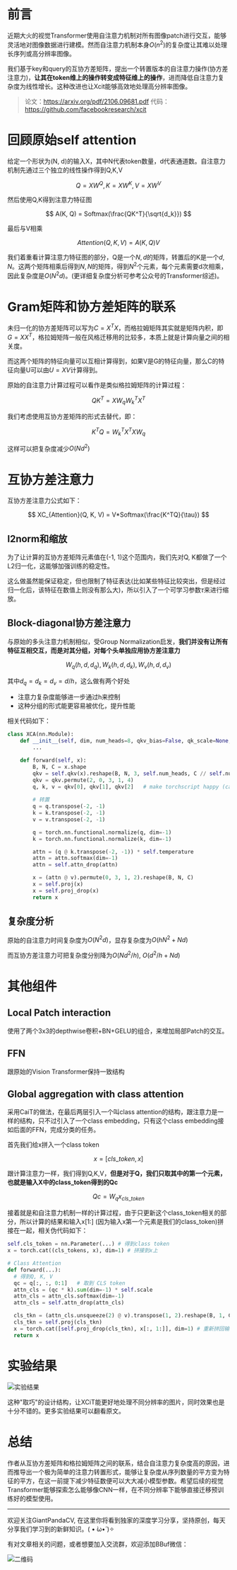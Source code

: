 # 前言

近期大火的视觉Transformer使用自注意力机制对所有图像patch进行交互，能够灵活地对图像数据进行建模。然而自注意力机制本身$O(n^2)$的复杂度让其难以处理长序列或高分辨率图像。

我们基于key和query的互协方差矩阵，提出一个转置版本的自注意力操作(协方差注意力)，**让其在token维上的操作转变成特征维上的操作**，进而降低自注意力复杂度为线性增长。这种改进也让Xcit能够高效地处理高分辨率图像。

> 论文：https://arxiv.org/pdf/2106.09681.pdf
> 代码：https://github.com/facebookresearch/xcit

# 回顾原始self attention

给定一个形状为(N, d)的输入X，其中N代表token数量，d代表通道数。自注意力机制先通过三个独立的线性操作得到Q,K,V

$$
Q = XW^Q, K = XW^K, V = XW^V
$$

然后使用Q,K得到注意力特征图

$$
A(K, Q) = Softmax(\frac{QK^T}{\sqrt{d_k}})
$$

最后与V相乘

$$
Attention(Q, K, V) = A(K, Q)V
$$

我们着重看计算注意力特征图的部分，Q是一个$N,d$的矩阵，转置后的K是一个$d,N$。这两个矩阵相乘后得到$N, N$的矩阵，得到$N^2$个元素，每个元素需要d次相乘，因此复杂度是$O(N^2d)$。(更详细复杂度分析可参考公众号的Transformer综述)。

# Gram矩阵和协方差矩阵的联系

未归一化的协方差矩阵可以写为$C = X^TX$，而格拉姆矩阵其实就是矩阵内积，即$G = XX^T$，格拉姆矩阵一般在风格迁移用的比较多，本质上就是计算向量之间的相关度。

而这两个矩阵的特征向量可以互相计算得到，如果V是G的特征向量，那么C的特征向量U可以由$U=XV$计算得到。

原始的自注意力计算过程可以看作是类似格拉姆矩阵的计算过程：

$$
QK^T = XW_qW_k^TX^T
$$

我们考虑使用互协方差矩阵的形式去替代，即：

$$
K^TQ = W_k^TX^TXW_q
$$

这样可以把复杂度减少$O(Nd^2)$

# 互协方差注意力

互协方差注意力公式如下：

$$
XC_{Attention}(Q, K, V) = V*Softmax(\frac{K^TQ}{\tau})
$$

## l2norm和缩放

为了让计算的互协方差矩阵元素值在(-1, 1)这个范围内，我们先对Q, K都做了一个L2归一化，这能够加强训练的稳定性。

这么做虽然能保证稳定，但也限制了特征表达(比如某些特征比较突出，但是经过归一化后，该特征在数值上则没有那么大)，所以引入了一个可学习参数$\tau$来进行缩放。

## Block-diagonal协方差注意力

与原始的多头注意力机制相似，受Group Normalization启发，**我们并没有让所有特征互相交互，而是对其分组，对每个头单独应用协方差注意力**

$$
W_q(h,d,d_q), W_k(h,d,d_k), W_v(h,d,d_v)
$$

其中$d_q=d_k=d_v=d/h$，这么做有两个好处

- 注意力复杂度能够进一步通过h来控制
- 这种分组的形式能更容易被优化，提升性能

相关代码如下：

```python
class XCA(nn.Module):
    def __init__(self, dim, num_heads=8, qkv_bias=False, qk_scale=None, attn_drop=0., proj_drop=0.):
        ...

    def forward(self, x):
        B, N, C = x.shape
        qkv = self.qkv(x).reshape(B, N, 3, self.num_heads, C // self.num_heads)
        qkv = qkv.permute(2, 0, 3, 1, 4)
        q, k, v = qkv[0], qkv[1], qkv[2]   # make torchscript happy (cannot use tensor as tuple)
        
        # 转置
        q = q.transpose(-2, -1)
        k = k.transpose(-2, -1)
        v = v.transpose(-2, -1)

        q = torch.nn.functional.normalize(q, dim=-1)
        k = torch.nn.functional.normalize(k, dim=-1)

        attn = (q @ k.transpose(-2, -1)) * self.temperature
        attn = attn.softmax(dim=-1)
        attn = self.attn_drop(attn)

        x = (attn @ v).permute(0, 3, 1, 2).reshape(B, N, C)
        x = self.proj(x)
        x = self.proj_drop(x)
        return x
```

## 复杂度分析

原始的自注意力时间复杂度为$O(N^2d)$，显存复杂度为$O(hN^2+Nd)$

而互协方差注意力可把复杂度分别降为$O(Nd^2/h)$, $O(d^2/h+Nd)$

# 其他组件

## Local Patch interaction

使用了两个3x3的depthwise卷积+BN+GELU的组合，来增加局部Patch的交互。

## FFN

跟原始的Vision Transformer保持一致结构

## Global aggregation with class attention

采用CaiT的做法，在最后两层引入一个叫class attention的结构，跟注意力是一样的结构，只不过引入了一个class embedding，只有这个class embedding接如后面的FFN，完成分类的任务。

首先我们给x拼入一个class token

$$
x = [cls\_token, x]
$$

跟计算注意力一样，我们得到Q,K,V，**但是对于Q，我们只取其中的第一个元素，也就是输入X中的class_token得到的Qc**

$$
Qc = W_q x_{cls\_token}
$$

接着就是和自注意力机制一样的计算过程，由于只更新这个class_token相关的部分，所以计算的结果和输入x[1:] (因为输入x第一个元素是我们的class_token)拼接在一起，相关伪代码如下：

```python
self.cls_token = nn.Parameter(...) # 得到class token 
x = torch.cat((cls_tokens, x), dim=1) # 拼接到x上

# Class Attention
def forward(...): 
  # 得到Q, K, V
  qc = q[:, :, 0:1]   # 取到 CLS token
  attn_cls = (qc * k).sum(dim=-1) * self.scale
  attn_cls = attn_cls.softmax(dim=-1)
  attn_cls = self.attn_drop(attn_cls)

  cls_tkn = (attn_cls.unsqueeze(2) @ v).transpose(1, 2).reshape(B, 1, C)
  cls_tkn = self.proj(cls_tkn)
  x = torch.cat([self.proj_drop(cls_tkn), x[:, 1:]], dim=1) # 重新拼回输入
  return x
```

# 实验结果

![实验结果](https://files.mdnice.com/user/4601/0375c9b4-e942-4b06-934c-99d823792ba9.png)

这种"取巧"的设计结构，让XCiT能更好地处理不同分辨率的图片，同时效果也是十分不错的。更多实验结果可以翻看原文。

# 总结

作者从互协方差矩阵和格拉姆矩阵之间的联系，结合自注意力复杂度高的原因，进而推导出一个极为简单的注意力转置形式，能够让复杂度从序列数量的平方变为特征的平方，在这一前提下减少特征数便可以大大减小模型参数。希望后续的视觉Transformer能够探索怎么能够像CNN一样，在不同分辨率下能够直接迁移预训练好的模型使用。

-----------------------------------------------------------------------------------------------
欢迎关注GiantPandaCV, 在这里你将看到独家的深度学习分享，坚持原创，每天分享我们学习到的新鲜知识。( • ̀ω•́ )✧

有对文章相关的问题，或者想要加入交流群，欢迎添加BBuf微信：

![二维码](https://img-blog.csdnimg.cn/20200110234905879.png?x-oss-process=image/watermark,type_ZmFuZ3poZW5naGVpdGk,shadow_10,text_aHR0cHM6Ly9ibG9nLmNzZG4ubmV0L2p1c3Rfc29ydA==,size_16,color_FFFFFF,t_70)